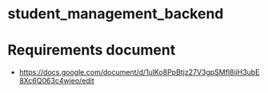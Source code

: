 # student_management_backend

# Requirements document
- https://docs.google.com/document/d/1ulKo8PpBtjz27V3gpSMfl8iiH3ubE8Xc6Q063c4wjeo/edit